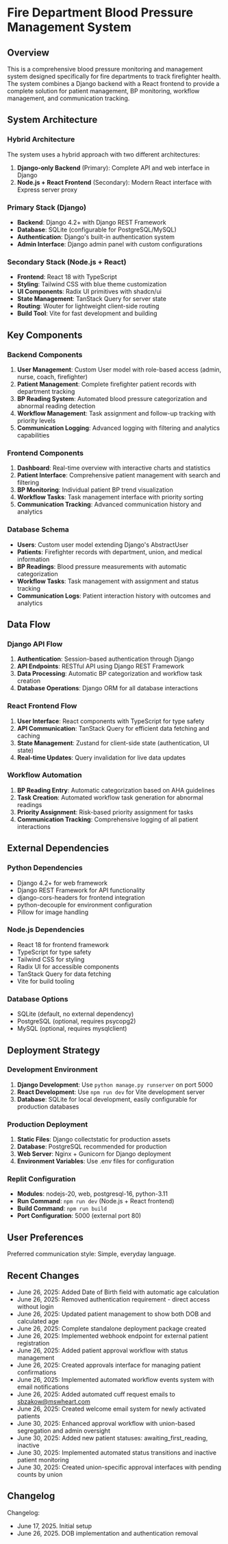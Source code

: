 # Fire Department Blood Pressure Management System

## Overview

This is a comprehensive blood pressure monitoring and management system designed specifically for fire departments to track firefighter health. The system combines a Django backend with a React frontend to provide a complete solution for patient management, BP monitoring, workflow management, and communication tracking.

## System Architecture

### Hybrid Architecture
The system uses a hybrid approach with two different architectures:
1. **Django-only Backend** (Primary): Complete API and web interface in Django
2. **Node.js + React Frontend** (Secondary): Modern React interface with Express server proxy

### Primary Stack (Django)
- **Backend**: Django 4.2+ with Django REST Framework
- **Database**: SQLite (configurable for PostgreSQL/MySQL)
- **Authentication**: Django's built-in authentication system
- **Admin Interface**: Django admin panel with custom configurations

### Secondary Stack (Node.js + React)
- **Frontend**: React 18 with TypeScript
- **Styling**: Tailwind CSS with blue theme customization
- **UI Components**: Radix UI primitives with shadcn/ui
- **State Management**: TanStack Query for server state
- **Routing**: Wouter for lightweight client-side routing
- **Build Tool**: Vite for fast development and building

## Key Components

### Backend Components
1. **User Management**: Custom User model with role-based access (admin, nurse, coach, firefighter)
2. **Patient Management**: Complete firefighter patient records with department tracking
3. **BP Reading System**: Automated blood pressure categorization and abnormal reading detection
4. **Workflow Management**: Task assignment and follow-up tracking with priority levels
5. **Communication Logging**: Advanced logging with filtering and analytics capabilities

### Frontend Components
1. **Dashboard**: Real-time overview with interactive charts and statistics
2. **Patient Interface**: Comprehensive patient management with search and filtering
3. **BP Monitoring**: Individual patient BP trend visualization
4. **Workflow Tasks**: Task management interface with priority sorting
5. **Communication Tracking**: Advanced communication history and analytics

### Database Schema
- **Users**: Custom user model extending Django's AbstractUser
- **Patients**: Firefighter records with department, union, and medical information
- **BP Readings**: Blood pressure measurements with automatic categorization
- **Workflow Tasks**: Task management with assignment and status tracking
- **Communication Logs**: Patient interaction history with outcomes and analytics

## Data Flow

### Django API Flow
1. **Authentication**: Session-based authentication through Django
2. **API Endpoints**: RESTful API using Django REST Framework
3. **Data Processing**: Automatic BP categorization and workflow task creation
4. **Database Operations**: Django ORM for all database interactions

### React Frontend Flow
1. **User Interface**: React components with TypeScript for type safety
2. **API Communication**: TanStack Query for efficient data fetching and caching
3. **State Management**: Zustand for client-side state (authentication, UI state)
4. **Real-time Updates**: Query invalidation for live data updates

### Workflow Automation
1. **BP Reading Entry**: Automatic categorization based on AHA guidelines
2. **Task Creation**: Automated workflow task generation for abnormal readings
3. **Priority Assignment**: Risk-based priority assignment for tasks
4. **Communication Tracking**: Comprehensive logging of all patient interactions

## External Dependencies

### Python Dependencies
- Django 4.2+ for web framework
- Django REST Framework for API functionality
- django-cors-headers for frontend integration
- python-decouple for environment configuration
- Pillow for image handling

### Node.js Dependencies
- React 18 for frontend framework
- TypeScript for type safety
- Tailwind CSS for styling
- Radix UI for accessible components
- TanStack Query for data fetching
- Vite for build tooling

### Database Options
- SQLite (default, no external dependency)
- PostgreSQL (optional, requires psycopg2)
- MySQL (optional, requires mysqlclient)

## Deployment Strategy

### Development Environment
1. **Django Development**: Use `python manage.py runserver` on port 5000
2. **React Development**: Use `npm run dev` for Vite development server
3. **Database**: SQLite for local development, easily configurable for production databases

### Production Deployment
1. **Static Files**: Django collectstatic for production assets
2. **Database**: PostgreSQL recommended for production
3. **Web Server**: Nginx + Gunicorn for Django deployment
4. **Environment Variables**: Use .env files for configuration

### Replit Configuration
- **Modules**: nodejs-20, web, postgresql-16, python-3.11
- **Run Command**: `npm run dev` (Node.js + React frontend)
- **Build Command**: `npm run build`
- **Port Configuration**: 5000 (external port 80)

## User Preferences

Preferred communication style: Simple, everyday language.

## Recent Changes

- June 26, 2025: Added Date of Birth field with automatic age calculation
- June 26, 2025: Removed authentication requirement - direct access without login
- June 26, 2025: Updated patient management to show both DOB and calculated age
- June 26, 2025: Complete standalone deployment package created
- June 26, 2025: Implemented webhook endpoint for external patient registration
- June 26, 2025: Added patient approval workflow with status management
- June 26, 2025: Created approvals interface for managing patient confirmations
- June 26, 2025: Implemented automated workflow events system with email notifications
- June 26, 2025: Added automated cuff request emails to sbzakow@mswheart.com
- June 26, 2025: Created welcome email system for newly activated patients
- June 30, 2025: Enhanced approval workflow with union-based segregation and admin oversight
- June 30, 2025: Added new patient statuses: awaiting_first_reading, inactive
- June 30, 2025: Implemented automated status transitions and inactive patient monitoring
- June 30, 2025: Created union-specific approval interfaces with pending counts by union

## Changelog

Changelog:
- June 17, 2025. Initial setup
- June 26, 2025. DOB implementation and authentication removal